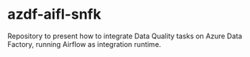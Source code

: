 # azdf-aifl-snfk
Repository to present how to integrate Data Quality tasks on Azure Data Factory, running Airflow as integration runtime. 
